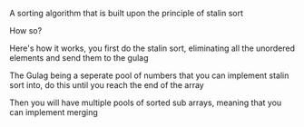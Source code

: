 A sorting algorithm that is built upon the principle of stalin sort

How so?

Here's how it works, you first do the stalin sort, eliminating all the unordered elements and send them to the gulag

The Gulag being a seperate pool of numbers that you can implement stalin sort into, do this until you reach the end of the array

Then you will have multiple pools of sorted sub arrays, meaning that you can implement merging

